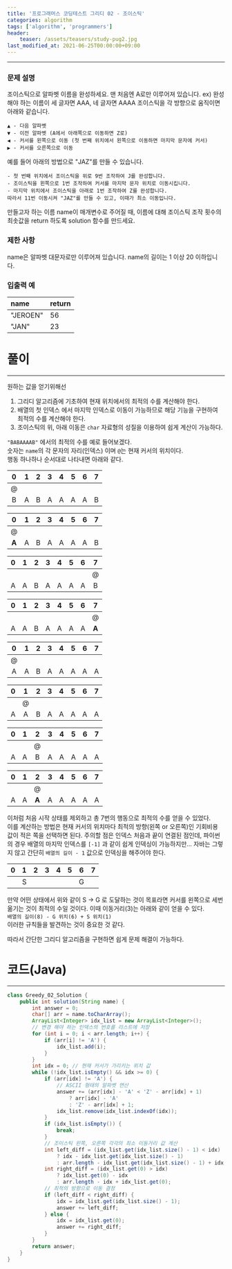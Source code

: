 ```yaml
---
title: '프로그래머스 코딩테스트 그리디 02 - 조이스틱'
categories: algorithm
tags: ['algorithm', 'programmers']
header:
    teaser: /assets/teasers/study-pug2.jpg
last_modified_at: 2021-06-25T00:00:00+09:00
---
```

- - -

### 문제 설명

조이스틱으로 알파벳 이름을 완성하세요. 맨 처음엔 A로만 이루어져 있습니다.
ex) 완성해야 하는 이름이 세 글자면 AAA, 네 글자면 AAAA
조이스틱을 각 방향으로 움직이면 아래와 같습니다.

```
▲ - 다음 알파벳
▼ - 이전 알파벳 (A에서 아래쪽으로 이동하면 Z로)
◀ - 커서를 왼쪽으로 이동 (첫 번째 위치에서 왼쪽으로 이동하면 마지막 문자에 커서)
▶ - 커서를 오른쪽으로 이동
```

예를 들어 아래의 방법으로 "JAZ"를 만들 수 있습니다.
```
- 첫 번째 위치에서 조이스틱을 위로 9번 조작하여 J를 완성합니다.
- 조이스틱을 왼쪽으로 1번 조작하여 커서를 마지막 문자 위치로 이동시킵니다.
- 마지막 위치에서 조이스틱을 아래로 1번 조작하여 Z를 완성합니다.
따라서 11번 이동시켜 "JAZ"를 만들 수 있고, 이때가 최소 이동입니다.
```

만들고자 하는 이름 name이 매개변수로 주어질 때, 이름에 대해 조이스틱 조작 횟수의 최솟값을 return 하도록 solution 함수를 만드세요.

### 제한 사항

name은 알파벳 대문자로만 이루어져 있습니다.
name의 길이는 1 이상 20 이하입니다.

### 입출력 예

| name     | return |
| :------- | :----- |
| "JEROEN" | 56     |
| "JAN"    | 23     |

# 풀이

- - -   

원하는 값을 얻기위해선

1. 그리디 알고리즘에 기초하여 현재 위치에서의 최적의 수를 계산해야 한다.
2. 배열의 첫 인덱스 에서 마지막 인덱스로 이동이 가능하므로 해당 기능을 구현하여 최적의 수를 계산해야 한다.
3. 조이스틱의 위, 아래 이동은 `char` 자료형의 성질을 이용하여 쉽게 계산이 가능하다.

`"BABAAAAB"` 에서의 최적의 수를 예로 들어보겠다.   
숫자는 `name`의 각 문자의 자리(인덱스) 이며 `@`는 현재 커서의 위치이다.   
행동 하나하나 순서대로 나타내면 아래와 같다.

|   0   |   1   |   2   |   3   |   4   |   5   |   6   |   7   |
| :---: | :---: | :---: | :---: | :---: | :---: | :---: | :---: |
|   @   |       |       |       |       |       |       |       |
|   B   |   A   |   B   |   A   |   A   |   A   |   A   |   B   |

|   0   |   1   |   2   |   3   |   4   |   5   |   6   |   7   |
| :---: | :---: | :---: | :---: | :---: | :---: | :---: | :---: |
|   @   |       |       |       |       |       |       |       |
| __A__ |   A   |   B   |   A   |   A   |   A   |   A   |   B   |

|   0   |   1   |   2   |   3   |   4   |   5   |   6   |   7   |
| :---: | :---: | :---: | :---: | :---: | :---: | :---: | :---: |
|       |       |       |       |       |       |       |   @   |
|   A   |   A   |   B   |   A   |   A   |   A   |   A   |   B   |

|   0   |   1   |   2   |   3   |   4   |   5   |   6   |   7   |
| :---: | :---: | :---: | :---: | :---: | :---: | :---: | :---: |
|       |       |       |       |       |       |       |   @   |
|   A   |   A   |   B   |   A   |   A   |   A   |   A   | __A__ |

|   0   |   1   |   2   |   3   |   4   |   5   |   6   |   7   |
| :---: | :---: | :---: | :---: | :---: | :---: | :---: | :---: |
|   @   |       |       |       |       |       |       |       |
|   A   |   A   |   B   |   A   |   A   |   A   |   A   |   A   |

|   0   |   1   |   2   |   3   |   4   |   5   |   6   |   7   |
| :---: | :---: | :---: | :---: | :---: | :---: | :---: | :---: |
|       |   @   |       |       |       |       |       |       |
|   A   |   A   |   B   |   A   |   A   |   A   |   A   |   A   |

|   0   |   1   |   2   |   3   |   4   |   5   |   6   |   7   |
| :---: | :---: | :---: | :---: | :---: | :---: | :---: | :---: |
|       |       |   @   |       |       |       |       |       |
|   A   |   A   |   B   |   A   |   A   |   A   |   A   |   A   |

|   0   |   1   |   2   |   3   |   4   |   5   |   6   |   7   |
| :---: | :---: | :---: | :---: | :---: | :---: | :---: | :---: |
|       |       |   @   |       |       |       |       |       |
|   A   |   A   | __A__ |   A   |   A   |   A   |   A   |   A   |

이처럼 처음 시작 상태를 제외하고 총 7번의 행동으로 최적의 수를 얻을 수 있었다.   
이를 계산하는 방법은 현재 커서의 위치마다 최적의 방향(왼쪽 or 오른쪽)인 기회비용 값이 적은 쪽을 선택하면 된다. 주의할 점은 인덱스 처음과 끝이 연결된 점인데, 파이썬의 경우 배열의 마지막 인덱스를 `[-1]` 과 같이 쉽게 인덱싱이 가능하지만... 자바는 그렇지 않고 간단히 `배열의 길이 - 1` 값으로 인덱싱을 해주어야 한다.

|   0   |   1   |   2   |   3   |   4   |   5   |   6   |   7   |
| :---: | :---: | :---: | :---: | :---: | :---: | :---: | :---: |
|       |   S   |       |       |       |       |   G   |       |

만약 어떤 상태에서 위와 같이 S -> G 로 도달하는 것이 목표라면 커서를 왼쪽으로 세번 옮기는 것이 최적의 수일 것이다. 이때 이동거리(3)는 아래와 같이 얻을 수 있다.   
`배열의 길이(8) - G 위치(6) + S 위치(1)`   
이러한 규칙들을 발견하는 것이 중요한 것 같다.

따라서 간단한 그리디 알고리즘을 구현하면 쉽게 문제 해결이 가능하다.

# 코드(Java)

- - -

```java
class Greedy_02_Solution {
    public int solution(String name) {
        int answer = 0;
        char[] arr = name.toCharArray();
        ArrayList<Integer> idx_list = new ArrayList<Integer>();
        // 변경 해야 하는 인덱스의 번호를 리스트에 저장
        for (int i = 0; i < arr.length; i++) {
            if (arr[i] != 'A') {
                idx_list.add(i);
            }
        }
        int idx = 0; // 현재 커서가 가리키는 위치 값
        while (!idx_list.isEmpty() && idx >= 0) {
            if (arr[idx] != 'A') {
                // ASCII 형태의 알파벳 연산
                answer += (arr[idx] - 'A' < 'Z' - arr[idx] + 1) 
                    ? arr[idx] - 'A' 
                    : 'Z' - arr[idx] + 1;
                idx_list.remove(idx_list.indexOf(idx));
            }
            if (idx_list.isEmpty()) {
                break;
            }
            // 조이스틱 왼쪽, 오른쪽 각각의 최소 이동거리 값 계산
            int left_diff = (idx_list.get(idx_list.size() - 1) < idx) 
                ? idx - idx_list.get(idx_list.size() - 1)
                : arr.length - idx_list.get(idx_list.size() - 1) + idx;
            int right_diff = (idx_list.get(0) > idx) 
                ? idx_list.get(0) - idx 
                : arr.length - idx + idx_list.get(0);
            // 최적의 방향으로 이동 결정
            if (left_diff < right_diff) {
                idx = idx_list.get(idx_list.size() - 1);
                answer += left_diff;
            } else {
                idx = idx_list.get(0);
                answer += right_diff;
            }
        }
        return answer;
    }
}
```